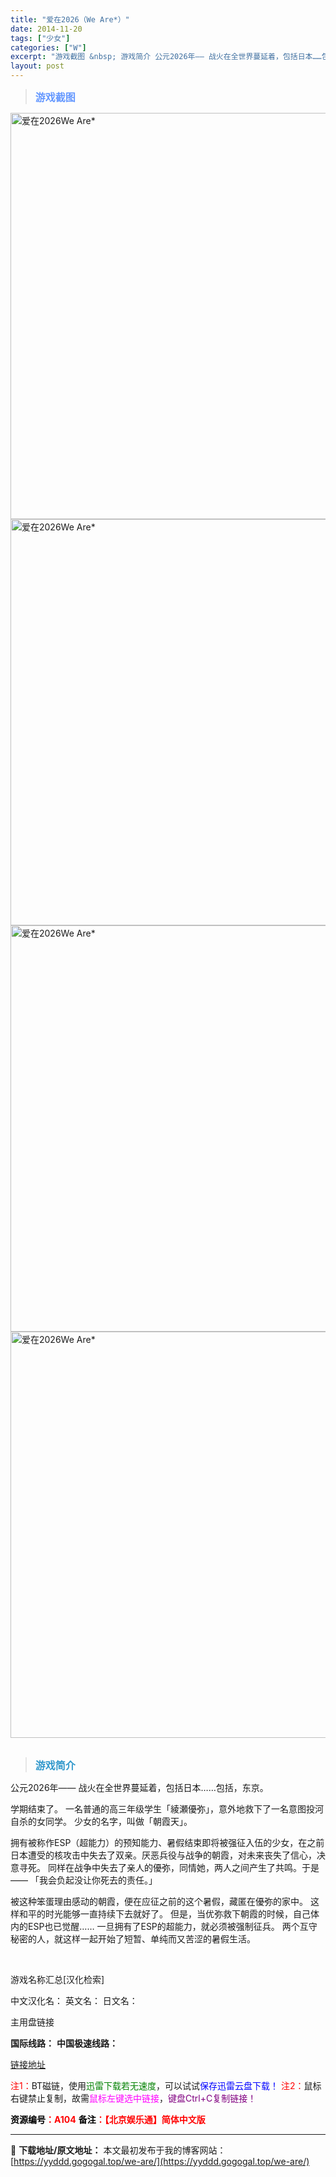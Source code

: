 ```yaml
---
title: "爱在2026（We Are*）"
date: 2014-11-20
tags: ["少女"]
categories: ["W"]
excerpt: "游戏截图 &nbsp; 游戏简介 公元2026年—— 战火在全世界蔓延着，包括日本……包括，东京。 学期结束了。 一名普通的高三年级学生「綾瀬優弥」，意外地救下了一名意图投河自杀的女同学。 少女的名字，叫做「朝霞天」。 拥有被称作ESP（超能力）的预知能力、暑假结束即将被强征入伍的少女，在之前日本遭&hellip;"
layout: post
---
```


<div>
<blockquote><b><span style="font-size: 12pt; color: #6699ff;">游戏截图</span></b></blockquote>
<div><img title="点击放大" src="https://yyddd.gogogal.top/wp-content/uploads/2025/04/20250430_6811fef5df822.webp" alt="爱在2026We Are*" width="650" /></div>
<div><img title="点击放大" src="https://yyddd.gogogal.top/wp-content/uploads/2025/04/20250430_6811fef732bcb.webp" alt="爱在2026We Are*" width="650" /></div>
<div><img title="点击放大" src="https://yyddd.gogogal.top/wp-content/uploads/2025/04/20250430_6811fef8d9dcf.webp" alt="爱在2026We Are*" width="650" /></div>
<div><img title="点击放大" src="https://yyddd.gogogal.top/wp-content/uploads/2025/04/20250430_6811fefa4e37b.webp" alt="爱在2026We Are*" width="650" /></div>
&nbsp;
<blockquote><b><span style="font-size: 12pt; color: #3399cc;">游戏简介</span></b></blockquote>
<div>公元2026年——
战火在全世界蔓延着，包括日本……包括，东京。

学期结束了。
一名普通的高三年级学生「綾瀬優弥」，意外地救下了一名意图投河自杀的女同学。
少女的名字，叫做「朝霞天」。

拥有被称作ESP（超能力）的预知能力、暑假结束即将被强征入伍的少女，在之前日本遭受的核攻击中失去了双亲。厌恶兵役与战争的朝霞，对未来丧失了信心，决意寻死。
同样在战争中失去了亲人的優弥，同情她，两人之间产生了共鸣。于是——
「我会负起没让你死去的责任。」

被这种笨蛋理由感动的朝霞，便在应征之前的这个暑假，藏匿在優弥的家中。
这样和平的时光能够一直持续下去就好了。
但是，当优弥救下朝霞的时候，自己体内的ESP也已觉醒……
一旦拥有了ESP的超能力，就必须被强制征兵。
两个互守秘密的人，就这样一起开始了短暂、单纯而又苦涩的暑假生活。</div>
&nbsp;

游戏名称汇总[汉化检索]

中文汉化名：
英文名：
日文名：
</div>
<div class="panel panel-primary">
<div class="panel-heading">主用盘链接</div>
<div class="panel-body">

<b>国际线路：</b>
<b>中国极速线路：</b>

<!--wechatfans start-->

<a href="https://pan.xunlei.com/s/VOSS8uuO9XsyomC6FTO2ixdpA1?pwd=cri4#">链接地址</a>

<!--wechatfans end-->
<span style="color: #ff0000;">注1：</span>BT磁链，使用<span style="color: #008000;">迅雷下载若无速度</span>，可以试试<span style="color: #0000ff;">保存迅雷云盘下载！</span>
<span style="color: #ff0000;">注2：</span>鼠标右键禁止复制，故需<span style="color: #ff00ff;">鼠标左键选中链接</span>，<span style="color: #800080;">键盘Ctrl+C复制链接！</span>

</div>
<div class="panel-footer"><span style="color: #ff0000;"><b><span style="color: #000000;">资源编号</span>：A104</b></span>
<span style="color: #ff0000;"><b><span style="color: #000000;">备注</span>：【北京娱乐通】简体中文版</b></span></div>
</div>

---
📖 **下载地址/原文地址：** 本文最初发布于我的博客网站：[https://yyddd.gogogal.top/we-are/](https://yyddd.gogogal.top/we-are/)
